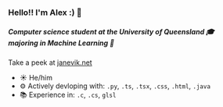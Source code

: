 ### Hello!! I'm Alex :) 👋

##### Computer science student at the University of Queensland 🎓</br>majoring in Machine Learning 🤖

Take a peek at [janevik.net](https://janevik.net)

- ☀️ He/him
- ⚙️ Actively devloping with: `.py`, `.ts`, `.tsx`, `.css`, `.html`, `.java`
- 📚 Experience in: `.c`, `.cs`, `glsl`
